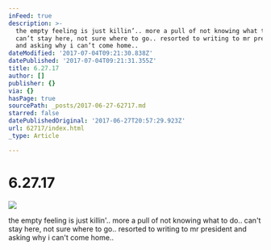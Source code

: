 ```yaml
---
inFeed: true
description: >-
  the empty feeling is just killin’.. more a pull of not knowing what to do..
  can’t stay here, not sure where to go.. resorted to writing to mr president
  and asking why i can’t come home..
dateModified: '2017-07-04T09:21:30.838Z'
datePublished: '2017-07-04T09:21:31.355Z'
title: 6.27.17
author: []
publisher: {}
via: {}
hasPage: true
sourcePath: _posts/2017-06-27-62717.md
starred: false
datePublishedOriginal: '2017-06-27T20:57:29.923Z'
url: 62717/index.html
_type: Article

---
```

# 6.27.17
![](https://the-grid-user-content.s3-us-west-2.amazonaws.com/2e39f748-0a80-4197-a219-ffa639bf1d2c.jpg)

the empty feeling is just killin'.. more a pull of not knowing what to do.. can't stay here, not sure where to go.. resorted to writing to mr president and asking why i can't come home..